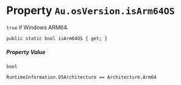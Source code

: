 # Property `Au.osVersion.isArm64OS`

`true` if Windows ARM64.

```
public static bool isArm64OS { get; }
```

##### Property Value

`bool`

`RuntimeInformation.OSArchitecture == Architecture.Arm64`